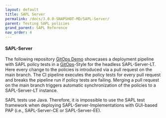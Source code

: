 ```yaml
---
layout: default
title: SAPL Server
permalink: /docs/3.0.0-SNAPSHOT-MD/SAPL-Server/
parent: Testing SAPL policies
grand_parent: SAPL Reference
nav_order: 4
---
```


#### SAPL-Server

The following repository [GitOps Demo](https://github.com/heutelbeck/sapl-server-lt-gitops-example) showcases a deployment pipeline with SAPL policy tests in a [GitOps](https://www.weave.works/blog/gitops-operations-by-pull-request)\-Style for the headless SAPL-Server-LT. Here every change to the policies is introduced via a pull request on the main branch. The CI pipeline executes the policy tests for every pull request and breaks the pipeline run if policy tests are failing. Merging a pull request on the main branch triggers automatic synchronization of the policies to a SAPL-Server-LT instance.

SAPL tests use Java. Therefore, it is impossible to use the SAPL test framework when deploying SAPL-Server-Implementations with GUI-based PAP (i.e., SAPL-Server-CE or SAPL-Server-EE).